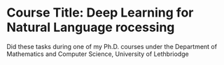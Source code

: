# Course Title: Deep Learning for Natural Language rocessing
Did these tasks during one of my Ph.D. courses under the Department of Mathematics and Computer Science, University of Lethbriodge

